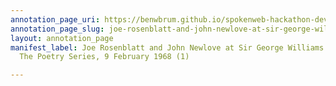 ```yaml
---
annotation_page_uri: https://benwbrum.github.io/spokenweb-hackathon-development/annotations/joe-rosenblatt-and-john-newlove-at-sir-george-williams-university-the-poetry-series-9-february-1968-1--canvas-1-toc.json
annotation_page_slug: joe-rosenblatt-and-john-newlove-at-sir-george-williams-university-the-poetry-series-9-february-1968-1--canvas-1-toc
layout: annotation_page
manifest_label: Joe Rosenblatt and John Newlove at Sir George Williams University,
  The Poetry Series, 9 February 1968 (1)

---
```

